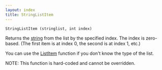 ```yaml
---
layout: index
title: StringListItem
---
```


    StringListItem (stringlist, int index)

Returns the [string](../types/string.html) from the list by the specified index. The index is zero-based. (The first item is at index 0, the second is at index 1, etc.)

You can use the [ListItem](listitem.html) function if you don't know the type of the list.

NOTE: This function is hard-coded and cannot be overridden.
